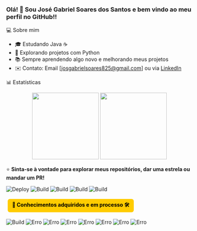 ### Olá! 👋 Sou José Gabriel Soares dos Santos e bem vindo ao meu perfil no GitHub!!

💻 Sobre mim
- 🎓 Estudando Java ☕
- 🚀 Explorando projetos com Python 
- 📚 Sempre aprendendo algo novo e melhorando meus projetos
- ✉️ Contato: Email [josgabrielsoares825@gmail.com] ou via [LinkedIn](linkedin.com/in/josé-gabriel-soares-do-santos-73022833a)

📊 Estatísticas
<div align="center">
  <img height="180em" src="https://github-readme-stats.vercel.app/api?username=Jose&show_icons=true&theme=tokyonight" />
  <img height="180em" src="https://github-readme-stats.vercel.app/api/top-langs/?username=Jose&layout=compact&theme=tokyonight" />
</div>

⭐️ **Sinta-se à vontade para explorar meus repositórios, dar uma estrela ou mandar um PR!**

![Deploy](https://img.shields.io/badge/Dev-JoseGabriel-yellow)
![Build](https://img.shields.io/badge/SO-ZorinOS-blue)
![Build](https://img.shields.io/badge/Linux-purple)
![Build](https://img.shields.io/badge/Ubuntu-orange)
![Build](https://img.shields.io/badge/Windows-blue)

<span style="display:inline-block; background-color:#ffcc00; color:#000; padding:6px 12px; margin:4px; border-radius:6px; font-weight:bold;">
  🧩 Conhecimentos adquiridos e em processo 🛠
</span>

![Build](https://img.shields.io/badge/Python-brightgreen)
![Erro](https://img.shields.io/badge/Learning-Java-red)
![Erro](https://img.shields.io/badge/Learning-Javascript-red)
![Erro](https://img.shields.io/badge/Learning-HTML/CSS-red)
![Erro](https://img.shields.io/badge/Learning-PHP-red)
![Erro](https://img.shields.io/badge/Learning-Csharp-red)
![Erro](https://img.shields.io/badge/Learning-Springboot-red)
![Erro](https://img.shields.io/badge/Learning-Docker-red)

